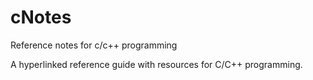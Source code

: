 # cNotes
Reference notes for c/c++ programming

A hyperlinked reference guide with resources for C/C++ programming.
